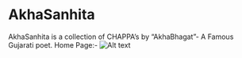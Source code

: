 # AkhaSanhita
AkhaSanhita is a collection of CHAPPA’s by “AkhaBhagat”- A Famous 
Gujarati poet.
Home Page:-
![Alt text](/relative/path/to/.jpg?raw=true "Optional Title")
